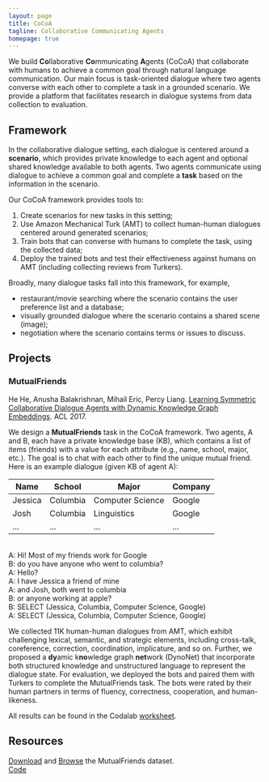 ```yaml
---
layout: page
title: CoCoA 
tagline: Collaborative Communicating Agents
homepage: true
---
```


We build **Co**llaborative **Co**mmunicating **A**gents (CoCoA) that
collaborate with humans to achieve a common goal through natural language communication.
Our main focus is task-oriented dialogue where two agents converse with each other to complete a task in a grounded scenario.
We provide a platform that facilitates research in dialogue systems from data collection to evaluation.

## Framework

In the collaborative dialogue setting, each dialogue is centered around a **scenario**,
which provides private knowledge to each agent and optional shared knowledge available to both agents.
Two agents communicate using dialogue to achieve a common goal and complete a **task** based on 
the information in the scenario. 

Our CoCoA framework provides tools to:

1. Create scenarios for new tasks in this setting;
2. Use Amazon Mechanical Turk (AMT) to collect human-human dialogues centered around generated scenarios;
3. Train bots that can converse with humans to complete the task, using the collected data;
4. Deploy the trained bots and test their effectiveness against humans on AMT (including collecting reviews from Turkers).

Broadly, many dialogue tasks fall into this framework, for example,

* restaurant/movie searching where the scenario contains the user preference list and a database;
* visually grounded dialogue where the scenario contains a shared scene (image); 
* negotiation where the scenario contains terms or issues to discuss.

## Projects 

### MutualFriends

He He, Anusha Balakrishnan, Mihail Eric, Percy Liang.
[Learning Symmetric Collaborative Dialogue Agents with Dynamic Knowledge Graph Embeddings]().
ACL 2017.

We design a **MutualFriends** task in the CoCoA framework.
Two agents, A and B, each have a private knowledge base (KB),
which contains a list of items (friends) with a value for each attribute (e.g., name, school, major, etc.).
The goal is to chat with each other to find the unique mutual friend.
Here is an example dialogue (given KB of agent A):

| Name        | School       | Major                | Company     |
|-------------|--------------|----------------------|-------------|
| Jessica     | Columbia     | Computer Science     | Google      |
| Josh        | Columbia     | Linguistics          | Google      |
| ...         | ...          | ...                  | ...         |

<br/>
A: Hi! Most of my friends work for Google<br/>
B: do you have anyone who went to columbia?<br/> 
A: Hello?<br/>
A: I have Jessica a friend of mine<br/>
A: and Josh, both went to columbia<br/>
B: or anyone working at apple?<br/>
B: SELECT (Jessica, Columbia, Computer Science, Google)<br/>
A: SELECT (Jessica, Columbia, Computer Science, Google)<br/>

We collected 11K human-human dialogues from AMT, which exhibit challenging lexical, semantic, and strategic elements,
including cross-talk, coreference, correction, coordination, implicature, and so on.
Further, we proposed a **dy**amic k**no**wledge graph **net**work (DynoNet) that incorporate both structured knowledge and unstructured language to represent the dialogue state.
For evaluation, we deployed the bots and paired them with Turkers to complete the MutualFriends task.
The bots were rated by their human partners in terms of fluency, correctness, cooperation, and human-likeness.

All results can be found in the Codalab [worksheet](https://worksheets.codalab.org/worksheets/0xc757f29f5c794e5eb7bfa8ca9c945573/).

## Resources

[Download](https://worksheets.codalab.org/bundles/0x5a4cefea7fd443cea15aa532bb8fcd67/)
and
[Browse](https://worksheets.codalab.org/rest/bundles/0x2b7d7cb170b0475fa998f3ddf3c32893/contents/blob/chat_viewer/chat.html)
the MutualFriends dataset.<br/>
[Code](https://github.com/stanfordnlp/cocoa)
